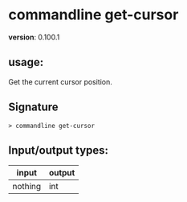 # commandline get-cursor

**version**: 0.100.1

## **usage**:

Get the current cursor position.

## Signature

`> commandline get-cursor `

## Input/output types:

| input   | output |
| ------- | ------ |
| nothing | int    |
